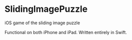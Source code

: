 SlidingImagePuzzle
==================

iOS game of the sliding image puzzle

Functional on both iPhone and iPad. Written entirely in Swift.